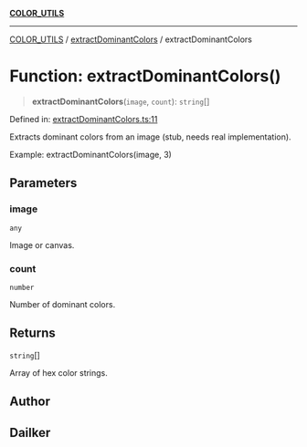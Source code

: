 [**COLOR_UTILS**](../../README.md)

***

[COLOR_UTILS](../../README.md) / [extractDominantColors](../README.md) / extractDominantColors

# Function: extractDominantColors()

> **extractDominantColors**(`image`, `count`): `string`[]

Defined in: [extractDominantColors.ts:11](https://github.com/dailker/everyutil-js/blob/7799f3f003cb23f425be3f1c83c38483e2648188/src/color/extractDominantColors.ts#L11)

Extracts dominant colors from an image (stub, needs real implementation).

Example: extractDominantColors(image, 3)

## Parameters

### image

`any`

Image or canvas.

### count

`number`

Number of dominant colors.

## Returns

`string`[]

Array of hex color strings.

## Author

## Dailker
